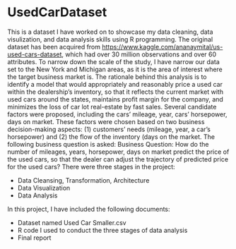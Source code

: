 # UsedCarDataset
This is a dataset I have worked on to showcase my data cleaning, data visulization, and data analysis skills using R programming. 
The original dataset has been acquired from https://www.kaggle.com/ananaymital/us-used-cars-dataset, which had over 30 million observations and over 60 attributes. To narrow down the scale of the study, I have narrow our data set to the New York and Michigan areas, as it is the area of interest where the target business market is.
The rationale behind this analysis is to identify a model that would appropriately and reasonably price a used car within the dealership’s inventory, so that it reflects the current market with used cars around the states, maintains profit margin for the company, and minimizes the loss of car lot real-estate by fast sales. Several candidate factors were proposed, including the cars’ mileage, year, cars’ horsepower, days on market. These factors were chosen based on two business decision-making aspects: (1) customers’ needs (mileage, year, a car’s horsepower) and (2) the flow of the inventory (days on the market. The following business question is asked:
Business Question:
How do the number of mileages, years, horsepower, days on market predict the price of the used cars, so that the dealer can adjust the trajectory of predicted price for the used cars? 
There were three stages in the project:
  - Data Cleansing, Transformation, Architecture
  - Data Visualization
  - Data Analysis

In this project, I have included the following documents: 
  - Dataset named Used Car Smaller.csv
  - R code I used to conduct the three stages of data analysis
  - Final report 
